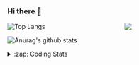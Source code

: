 ### Hi there 👋

<!--
**tao8687/tao8687** is a ✨ _special_ ✨ repository because its `README.md` (this file) appears on your GitHub profile.

Here are some ideas to get you started:

- 🔭 I’m currently working on ...
- 🌱 I’m currently learning ...
- 👯 I’m looking to collaborate on ...
- 🤔 I’m looking for help with ...
- 💬 Ask me about ...
- 📫 How to reach me: ...
- 😄 Pronouns: ...
- ⚡ Fun fact: ...
-->

<img align='right' src="https://media.giphy.com/media/M9gbBd9nbDrOTu1Mqx/giphy.gif" width="240">

  
![Top Langs](https://github-readme-stats.vercel.app/api/top-langs/?username=tao8687&layout=compact&title_color=23238E&text_color=A67D3D)

![Anurag's github stats](https://github-readme-stats.vercel.app/api?username=tao8687&show_icons=true&&text_color=A67D3D&title_color=23238E&show_icons=false&count_private=true&hide=stars)

<details>
  <summary>:zap: Coding Stats</summary>
  <br>
    
<!--START_SECTION:waka-->
![Code Time](http://img.shields.io/badge/Code%20Time-1%2C517%20hrs%2047%20mins-blue)

![Profile Views](http://img.shields.io/badge/Profile%20Views-4-blue)

**🐱 My GitHub Data** 

> 📦 1.5 MB Used in GitHub's Storage 
 > 
> 🏆 152 Contributions in the Year 2024
 > 
> 🚫 Not Opted to Hire
 > 
> 📜 52 Public Repositories 
 > 
> 🔑 25 Private Repositories 
 > 
**I'm an Early 🐤** 

```text
🌞 Morning                1386 commits        ██████████████████████░░░   86.95 % 
🌆 Daytime                87 commits          █░░░░░░░░░░░░░░░░░░░░░░░░   05.46 % 
🌃 Evening                117 commits         ██░░░░░░░░░░░░░░░░░░░░░░░   07.34 % 
🌙 Night                  4 commits           ░░░░░░░░░░░░░░░░░░░░░░░░░   00.25 % 
```
📅 **I'm Most Productive on Wednesday** 

```text
Monday                   230 commits         ████░░░░░░░░░░░░░░░░░░░░░   14.43 % 
Tuesday                  216 commits         ███░░░░░░░░░░░░░░░░░░░░░░   13.55 % 
Wednesday                283 commits         ████░░░░░░░░░░░░░░░░░░░░░   17.75 % 
Thursday                 208 commits         ███░░░░░░░░░░░░░░░░░░░░░░   13.05 % 
Friday                   226 commits         ████░░░░░░░░░░░░░░░░░░░░░   14.18 % 
Saturday                 220 commits         ███░░░░░░░░░░░░░░░░░░░░░░   13.80 % 
Sunday                   211 commits         ███░░░░░░░░░░░░░░░░░░░░░░   13.24 % 
```


📊 **This Week I Spent My Time On** 

```text
🕑︎ Time Zone: Asia/Shanghai

💬 Programming Languages: 
C++                      26 mins             ████████████████████░░░░░   81.35 % 
Python                   5 mins              ████░░░░░░░░░░░░░░░░░░░░░   17.90 % 
Markdown                 0 secs              ░░░░░░░░░░░░░░░░░░░░░░░░░   00.72 % 
Other                    0 secs              ░░░░░░░░░░░░░░░░░░░░░░░░░   00.03 % 

🔥 Editors: 
VS Code                  32 mins             █████████████████████████   100.00 % 

🐱‍💻 Projects: 
icart                    26 mins             ████████████████████░░░░░   81.85 % 
Spanning-Tree-Covering   5 mins              ████░░░░░░░░░░░░░░░░░░░░░   16.90 % 
jackal_robot             0 secs              ░░░░░░░░░░░░░░░░░░░░░░░░░   00.86 % 
icart_ws                 0 secs              ░░░░░░░░░░░░░░░░░░░░░░░░░   00.40 % 

💻 Operating System: 
Linux                    32 mins             █████████████████████████   100.00 % 
```

**I Mostly Code in Python** 

```text
Python                   10 repos            ████████░░░░░░░░░░░░░░░░░   31.25 % 
C++                      9 repos             ███████░░░░░░░░░░░░░░░░░░   28.12 % 
JavaScript               2 repos             ██░░░░░░░░░░░░░░░░░░░░░░░   06.25 % 
Batchfile                1 repo              █░░░░░░░░░░░░░░░░░░░░░░░░   03.12 % 
HTML                     1 repo              █░░░░░░░░░░░░░░░░░░░░░░░░   03.12 % 
```



**Timeline**

![Lines of Code chart](https://raw.githubusercontent.com/tao8687/tao8687/master/assets/bar_graph.png)


 Last Updated on 27/05/2024 01:17:10 UTC
<!--END_SECTION:waka-->
</details>
